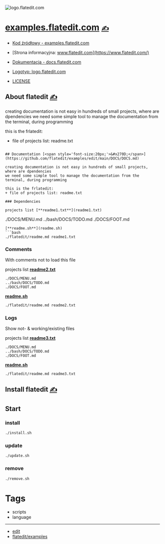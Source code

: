 
![logo.flatedit.com](https://logo.flatedit.com/1/cover.png)

# [examples.flatedit.com](https://examples.flatedit.com/) [<span style='font-size:20px;'>&#x270D;</span>](https://github.com/flatedit/examples/edit/main/DOCS/MENU.md) 

+ [Kod źródłowy - examples.flatedit.com](http://examples.flatedit.com)
+ [Strona informacyjna: www.flatedit.com](https://www.flatedit.com/)
+ [Dokumentacja - docs.flatedit.com](https://docs.flatedit.com/)
+ [Logotyp: logo.flatedit.com](https://logo.flatedit.com/)

+ [LICENSE](LICENSE)



## About flatedit [<span style='font-size:20px;'>&#x270D;</span>](https://github.com/flatedit/examples/edit/main/DOCS/ABOUT.md)

creating documentation is not easy in hundreds of small projects, where are dpendencies
we need some simple tool to manage the documentation from the terminal, during programming

this is the frlatedit:
+ file of projects list: readme.txt
```

## Documentation [<span style='font-size:20px;'>&#x270D;</span>](https://github.com/flatedit/examples/edit/main/DOCS/DOCS.md)

creating documentation is not easy in hundreds of small projects, where are dpendencies
we need some simple tool to manage the documentation from the terminal, during programming

this is the frlatedit:
+ file of projects list: readme.txt

### Dependencies

projects list [**readme1.txt**](readme1.txt)
```
./DOCS/MENU.md
../bash/DOCS/TODO.md
./DOCS/FOOT.md
```
[**readme.sh**](readme.sh)
```bash
./flatedit/readme.md readme1.txt
```

### Comments

With comments not to load this file

projects list [**readme2.txt**](readme2.txt)
```
./DOCS/MENU.md
../bash/DOCS/TODO.md
./DOCS/FOOT.md
```
[**readme.sh**](readme.sh)
```bash
./flatedit/readme.md readme2.txt
```


### Logs 

Show not- & working/existing files


projects list [**readme3.txt**](readme3.txt)
```
./DOCS/MENU.md
../bash/DOCS/TODO.md
./DOCS/FOOT.md
```
[**readme.sh**](readme.sh)
```bash
./flatedit/readme.md readme3.txt
```

## Install flatedit [<span style='font-size:20px;'>&#x270D;</span>](https://github.com/flatedit/examples/edit/main/DOCS/INSTALL.md)


## Start

### install

```bash
./install.sh
```


### update

```bash
./update.sh
```


### remove

```bash
./remove.sh
```


# Tags

+ scripts
+ language

---

+ [edit](https://github.com/flatedit/examples/edit/main/README.md)
+ [flatedit/examples](https://github.com/flatedit/examples)
